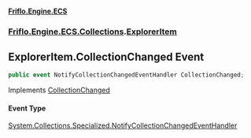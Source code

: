 #### [Friflo.Engine.ECS](index.md 'index')
### [Friflo.Engine.ECS.Collections](Friflo.Engine.ECS.Collections.md 'Friflo.Engine.ECS.Collections').[ExplorerItem](ExplorerItem.md 'Friflo.Engine.ECS.Collections.ExplorerItem')

## ExplorerItem.CollectionChanged Event

```csharp
public event NotifyCollectionChangedEventHandler CollectionChanged;
```

Implements [CollectionChanged](https://docs.microsoft.com/en-us/dotnet/api/System.Collections.Specialized.INotifyCollectionChanged.CollectionChanged 'System.Collections.Specialized.INotifyCollectionChanged.CollectionChanged')

#### Event Type
[System.Collections.Specialized.NotifyCollectionChangedEventHandler](https://docs.microsoft.com/en-us/dotnet/api/System.Collections.Specialized.NotifyCollectionChangedEventHandler 'System.Collections.Specialized.NotifyCollectionChangedEventHandler')